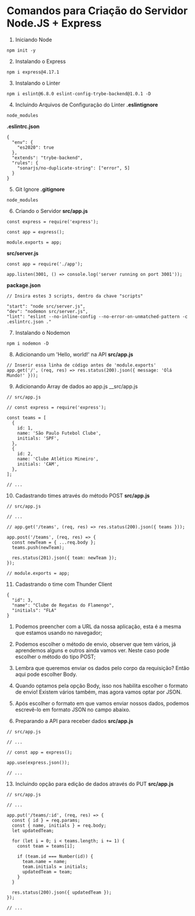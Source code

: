 # Comandos para Criação do Servidor Node.JS + Express

1. Iniciando Node
```
npm init -y
```

2. Instalando o Express
```
npm i express@4.17.1
```

3. Instalando o Linter
```
npm i eslint@6.8.0 eslint-config-trybe-backend@1.0.1 -D
```

4. Incluindo Arquivos de Configuração do Linter
__.eslintignore__
```
node_modules
```

__.eslintrc.json__
```
{
  "env": {
    "es2020": true
  },
  "extends": "trybe-backend",
  "rules": {
    "sonarjs/no-duplicate-string": ["error", 5]
  }
}
```

5. Git Ignore
__.gitignore__
```
node_modules
```

6. Criando o Servidor
__src/app.js__
```
const express = require('express');

const app = express();

module.exports = app;
```

__src/server.js__
```
const app = require('./app');

app.listen(3001, () => console.log('server running on port 3001'));
```

__package.json__
```
// Insira estes 3 scripts, dentro da chave "scripts"

"start": "node src/server.js",
"dev": "nodemon src/server.js",
"lint": "eslint --no-inline-config --no-error-on-unmatched-pattern -c .eslintrc.json ."
```

7. Instalando o Nodemon
```
npm i nodemon -D
```

8. Adicionando um 'Hello, world!' na API
__src/app.js__
```
// Inserir essa linha de código antes de 'module.exports'
app.get('/', (req, res) => res.status(200).json({ message: 'Olá Mundo!' }));
```

9. Adicionando Array de dados ao app.js
__src/app.js
```
// src/app.js

// const express = require('express');

const teams = [
  {
    id: 1,
    name: 'São Paulo Futebol Clube',
    initials: 'SPF',
  },
  {
    id: 2,
    name: 'Clube Atlético Mineiro',
    initials: 'CAM',
  },
];

// ...
```

10. Cadastrando times através do método POST
__src/app.js__
```
// src/app.js

// ...

// app.get('/teams', (req, res) => res.status(200).json({ teams }));

app.post('/teams', (req, res) => {
  const newTeam = { ...req.body };
  teams.push(newTeam);

  res.status(201).json({ team: newTeam });
});

// module.exports = app;
```

11. Cadastrando o time com Thunder Client
```
{
  "id": 3,
  "name": "Clube de Regatas do Flamengo",
  "initials": "FLA"
}
```

  1. Podemos preencher com a URL da nossa aplicação, esta é a mesma que estamos usando no navegador;
  2. Podemos escolher o método de envio, observer que tem vários, já aprendemos alguns e outros ainda vamos ver. Neste caso pode escolher o método do tipo POST;
  3. Lembra que queremos enviar os dados pelo corpo da requisição? Então aqui pode escolher Body.
  4. Quando optamos pela opção Body, isso nos habilita escolher o formato de envio! Existem vários também, mas agora vamos optar por JSON.
  5. Após escolher o formato em que vamos enviar nossos dados, podemos escrevê-lo em formato JSON no campo abaixo.

12. Preparando a API para receber dados
__src/app.js__
```
// src/app.js

// ...

// const app = express();

app.use(express.json());

// ...
```

13. Incluindo opção para edição de dados através do PUT
__src/app.js__
```
// src/app.js

// ...

app.put('/teams/:id', (req, res) => {
  const { id } = req.params;
  const { name, initials } = req.body;
  let updatedTeam;

  for (let i = 0; i < teams.length; i += 1) {
    const team = teams[i];

    if (team.id === Number(id)) {
      team.name = name;
      team.initials = initials;
      updatedTeam = team;
    }
  }

  res.status(200).json({ updatedTeam });
});

// ...
```

